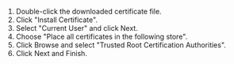 1. Double-click the downloaded certificate file.
2. Click "Install Certificate".
3. Select "Current User" and click Next.
4. Choose "Place all certificates in the following store".
5. Click Browse and select "Trusted Root Certification Authorities".
6. Click Next and Finish.
